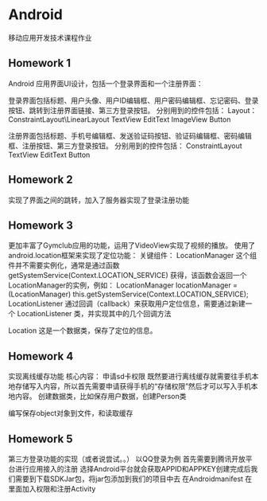 # Android
移动应用开发技术课程作业

## Homework 1
Android 应用界面UI设计，包括一个登录界面和一个注册界面：
  
登录界面包括标题、用户头像、用户ID编辑框、用户密码编辑框、忘记密码、登录按钮、跳转到注册界面链接、第三方登录按钮。
分别用到的控件包括：
Layout：ConstraintLayout\LinearLayout
TextView
EditText
ImageView
Button
  
注册界面包括标题、手机号编辑框、发送验证码按钮、验证码编辑框、密码编辑框、注册按钮、第三方登录按钮。
分别用到的控件包括：
ConstraintLayout
TextView
EditText
Button


## Homework 2
实现了界面之间的跳转，加入了服务器实现了登录注册功能


## Homework 3
更加丰富了Gymclub应用的功能，运用了VideoView实现了视频的播放。
使用了android.location框架来实现了定位功能：
关键组件：
LocationManager
这个组件并不需要实例化，通常是通过函数 
getSystemService(Context.LOCATION_SERVICE) 
获得，该函数会返回一个LocationManager的实例，例如：
LocationManager locationManager = (LocationManager) this.getSystemService(Context.LOCATION_SERVICE);
LocationListener
通过回调（callback）来获取用户定位信息，需要通过新建一个 LocationListener 类，并实现其中的几个回调方法
 
Location
这是一个数据类，保存了定位的信息。


## Homework 4
实现离线缓存功能
核心内容：
申请sd卡权限
既然要进行离线缓存就需要往手机本地存储写入内容，所以首先需要申请获得手机的“存储权限”然后才可以写入手机本地内容。
创建数据类，比如保存用户数据，创建Person类
 
编写保存object对象到文件，和读取缓存


## Homework 5
第三方登录功能的实现（或者说尝试。。）
以QQ登录为例
首先需要到腾讯开放平台进行应用接入的注册
选择Android平台就会获取APPID和APPKEY创建完成后我们需要到下载SDKJar包，将jar包添加到我们的项目中去
在Androidmanifest 在里面加入权限和注册Activity 
 

